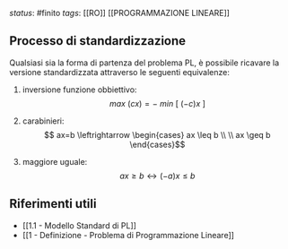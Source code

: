 *status*: #finito 
*tags*:  [[RO]] [[PROGRAMMAZIONE LINEARE]]

## Processo di standardizzazione

Qualsiasi sia la forma di partenza del problema PL, è possibile ricavare la versione standardizzata attraverso le seguenti equivalenze:

1. inversione funzione obbiettivo:
$$ max \ ( cx ) = -\  min\ [\ (-c)x\ ] $$

2. carabinieri:
 $$ ax=b  \leftrightarrow  
 \begin{cases}
ax \leq b \\ \\
ax \geq b
\end{cases}$$
3. maggiore uguale:
$$ ax \geq b \leftrightarrow (-a)x \leq b $$

## Riferimenti utili

* [[1.1 - Modello Standard di PL]]
* [[1 - Definizione - Problema di Programmazione Lineare]]